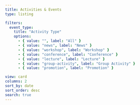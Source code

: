 ```yaml
---
title: Activities & Events
type: listing

filters:
  event_type:
    title: "Activity Type"
    options:
      - { value: "", label: "All" }
      - { value: "news", label: "News" }
      - { value: "workshop", label: "Workshop" }
      - { value: "conference", label: "Conference" }
      - { value: "lecture", label: "Lecture" }
      - { value: "group-activity", label: "Group Activity" }
      - { value: "promotion", label: "Promotion" }

view: card
columns: 2
sort_by: date
sort_order: desc
search: true
---
```


